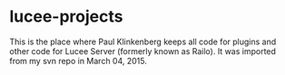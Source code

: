 # lucee-projects
This is the place where Paul Klinkenberg keeps all code for plugins and other code for Lucee Server (formerly known as Railo).
It was imported from my svn repo in March 04, 2015.
